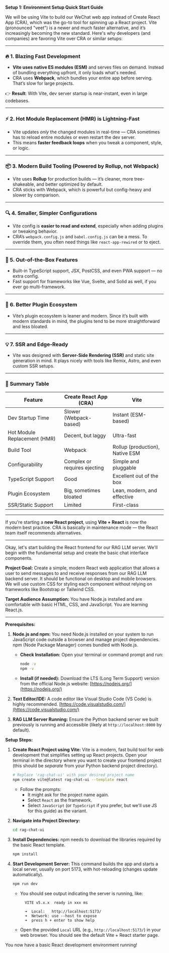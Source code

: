 **Setup 1: Environment Setup Quick Start Guide**

We will be using Vite to build our WeChat web app instead of Create React App (CRA), which was the go-to tool for spinning up a React project. Vite (pronounced "veet") is a newer and much faster alternative, and it’s increasingly becoming the new standard. Here's why developers (and companies) are favoring Vite over CRA or similar setups:

---

### 🔥 1. **Blazing Fast Development**
- **Vite uses native ES modules (ESM)** and serves files on demand. Instead of bundling everything upfront, it only loads what's needed.
- CRA uses **Webpack**, which bundles your entire app before serving. That’s slow for large projects.

👉 **Result**: With Vite, dev server startup is near-instant, even in large codebases.

---

### ⚡ 2. **Hot Module Replacement (HMR) is Lightning-Fast**
- Vite updates *only* the changed modules in real-time — CRA sometimes has to reload entire modules or even restart the dev server.
- This means **faster feedback loops** when you tweak a component, style, or logic.

---

### 📦 3. **Modern Build Tooling (Powered by Rollup, not Webpack)**
- Vite uses **Rollup** for production builds — it’s cleaner, more tree-shakeable, and better optimized by default.
- CRA sticks with Webpack, which is powerful but config-heavy and slower by comparison.

---

### 🔍 4. **Smaller, Simpler Configurations**
- Vite config is **easier to read and extend**, especially when adding plugins or tweaking behavior.
- CRA’s `webpack.config.js` and `babel.config.js` can be a mess. To override them, you often need things like `react-app-rewired` or to eject.

---

### 💾 5. **Out-of-the-Box Features**
- Built-in TypeScript support, JSX, PostCSS, and even PWA support — no extra config.
- Fast support for frameworks like Vue, Svelte, and Solid as well, if you ever go multi-framework.

---

### 🧩 6. **Better Plugin Ecosystem**
- Vite’s plugin ecosystem is leaner and modern. Since it’s built with modern standards in mind, the plugins tend to be more straightforward and less bloated.

---

### 💡 7. **SSR and Edge-Ready**
- Vite was designed with **Server-Side Rendering (SSR)** and static site generation in mind. It plays nicely with tools like Remix, Astro, and even custom SSR setups.

---

### 🎯 Summary Table

| Feature                        | Create React App (CRA)      | Vite                             |
|-------------------------------|------------------------------|----------------------------------|
| Dev Startup Time              | Slower (Webpack-based)       | Instant (ESM-based)              |
| Hot Module Replacement (HMR)  | Decent, but laggy            | Ultra-fast                       |
| Build Tool                    | Webpack                      | Rollup (production), Native ESM  |
| Configurability               | Complex or requires ejecting | Simple and pluggable             |
| TypeScript Support            | Good                         | Excellent out of the box         |
| Plugin Ecosystem              | Big, sometimes bloated       | Lean, modern, and effective      |
| SSR/Static Support            | Limited                      | First-class                      |

---

If you're starting a **new React project**, using **Vite + React** is now the modern best practice. CRA is basically in maintenance mode — the React team itself recommends alternatives.

***

Okay, let's start building the React frontend for our RAG LLM server. We'll begin with the fundamental setup and create the basic chat interface components.

**Project Goal:** Create a simple, modern React web application that allows a user to send messages to and receive responses from our RAG LLM backend server. It should be functional on desktop and mobile browsers. We will use custom CSS for styling each component without relying on frameworks like Bootstrap or Tailwind CSS.

**Target Audience Assumption:** You have Node.js installed and are comfortable with basic HTML, CSS, and JavaScript. You are learning React.js.

---

**Prerequisites:**

1.  **Node.js and npm:** You need Node.js installed on your system to run JavaScript code outside a browser and manage project dependencies. npm (Node Package Manager) comes bundled with Node.js.
    *   **Check Installation:** Open your terminal or command prompt and run:
        ```bash
        node -v
        npm -v
        ```
    *   **Install (if needed):** Download the LTS (Long Term Support) version from the official Node.js website: [https://nodejs.org/](https://nodejs.org/)

2.  **Text Editor/IDE:** A code editor like Visual Studio Code (VS Code) is highly recommended. [https://code.visualstudio.com/](https://code.visualstudio.com/)

3.  **RAG LLM Server Running:** Ensure the Python backend server we built previously is running and accessible (likely at `http://localhost:8000` by default).

**Setup Steps:**

1.  **Create React Project using Vite:** Vite is a modern, fast build tool for web development that simplifies setting up React projects. Open your terminal in the directory where you want to create your frontend project (this should be *separate* from your Python backend project directory).
    ```bash
    # Replace 'rag-chat-ui' with your desired project name
    npm create vite@latest rag-chat-ui --template react
    ```
    *   Follow the prompts:
        *   It might ask for the project name again.
        *   Select `React` as the framework.
        *   Select `JavaScript` (or `TypeScript` if you prefer, but we'll use JS for this guide) as the variant.

2.  **Navigate into Project Directory:**
    ```bash
    cd rag-chat-ui
    ```

3.  **Install Dependencies:** npm needs to download the libraries required by the basic React template.
    ```bash
    npm install
    ```

4.  **Start Development Server:** This command builds the app and starts a local server, usually on port 5173, with hot-reloading (changes update automatically).
    ```bash
    npm run dev
    ```
    *   You should see output indicating the server is running, like:
        ```
          VITE v5.x.x  ready in xxx ms

          ➜  Local:   http://localhost:5173/
          ➜  Network: use --host to expose
          ➜  press h + enter to show help
        ```
    *   Open the provided `Local` URL (e.g., `http://localhost:5173/`) in your web browser. You should see the default Vite + React starter page.

You now have a basic React development environment running!
